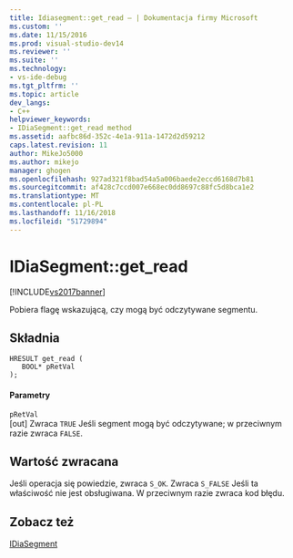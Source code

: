 ```yaml
---
title: Idiasegment::get_read — | Dokumentacja firmy Microsoft
ms.custom: ''
ms.date: 11/15/2016
ms.prod: visual-studio-dev14
ms.reviewer: ''
ms.suite: ''
ms.technology:
- vs-ide-debug
ms.tgt_pltfrm: ''
ms.topic: article
dev_langs:
- C++
helpviewer_keywords:
- IDiaSegment::get_read method
ms.assetid: aafbc86d-352c-4e1a-911a-1472d2d59212
caps.latest.revision: 11
author: MikeJo5000
ms.author: mikejo
manager: ghogen
ms.openlocfilehash: 927ad321f8bad54a5a006baede2eccd6168d7b81
ms.sourcegitcommit: af428c7ccd007e668ec0dd8697c88fc5d8bca1e2
ms.translationtype: MT
ms.contentlocale: pl-PL
ms.lasthandoff: 11/16/2018
ms.locfileid: "51729894"
---
```

# <a name="idiasegmentgetread"></a>IDiaSegment::get_read
[!INCLUDE[vs2017banner](../../includes/vs2017banner.md)]

Pobiera flagę wskazującą, czy mogą być odczytywane segmentu.  
  
## <a name="syntax"></a>Składnia  
  
```cpp#  
HRESULT get_read (   
   BOOL* pRetVal  
);  
```  
  
#### <a name="parameters"></a>Parametry  
 `pRetVal`  
 [out] Zwraca `TRUE` Jeśli segment mogą być odczytywane; w przeciwnym razie zwraca `FALSE`.  
  
## <a name="return-value"></a>Wartość zwracana  
 Jeśli operacja się powiedzie, zwraca `S_OK`. Zwraca `S_FALSE` Jeśli ta właściwość nie jest obsługiwana. W przeciwnym razie zwraca kod błędu.  
  
## <a name="see-also"></a>Zobacz też  
 [IDiaSegment](../../debugger/debug-interface-access/idiasegment.md)



